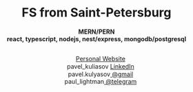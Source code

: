 <h1 align="center">FS from Saint-Petersburg</h1>
<p align="center"><b>MERN/PERN<br>react, typescript, nodejs, nest/express, mongodb/postgresql</b></p>
<h2></h2>
<div align="center">
 <img align="center" width="15" height="15" src="https://static.vecteezy.com/system/resources/previews/013/331/127/original/account-avatar-dark-mode-glyph-ui-icon-personal-page-of-site-user-user-interface-design-white-silhouette-symbol-on-black-space-solid-pictogram-for-web-mobile-isolated-illustration-vector.jpg">
 <a href="https://pavelkuliasov.com">Personal Website</a><br>
  <img align="center" width="15" height="15" src="https://andrewmurraygolf.com/wp-content/uploads/2015/06/Linkedin-White-circle.png"><span> pavel_kuliasov</span>
 <a href="https://pavelkuliasov.com">LinkedIn</a><br>
<img align="center" width="15" height="15" src="https://icon-icons.com/downloadimage.php?id=59877&root=652/SVG/&file=gmail_icon-icons.com_59877.svg"><span> pavel.kulyasov</span><a href="mailto:pavel.kulyasov@gmail.com"> @gmail</a><br>
<img align="center" width="15" height="15" src="https://upload.wikimedia.org/wikipedia/commons/e/ef/Telegram_X_2019_Logo.svg"><span> paul_lightman</span><a href="https://telegram.me/paul_lightman"> @telegram</a>
</div>
<h2 align="center"> </h2>
<div align="right">
 <a href="https://www.codewars.com/users/zaffe"><img align="center" height="17" src="https://www.codewars.com/users/zaffe/badges/micro"></a>
</div>
